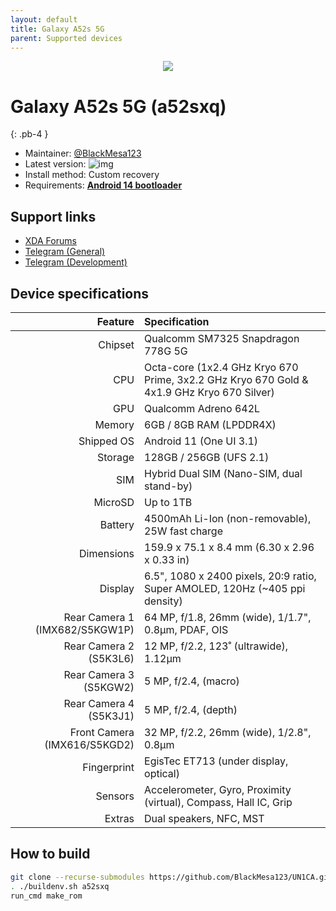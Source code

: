 ```yaml
---
layout: default
title: Galaxy A52s 5G
parent: Supported devices
---
```


<p align="center">
  <img loading="lazy" src="/assets/images/a52s.webp"/>
</p>

# Galaxy A52s 5G (a52sxq)
{: .pb-4 }
- Maintainer: [@BlackMesa123](https://github.com/BlackMesa123)
- Latest version: ![img](https://img.shields.io/github/v/release/BlackMesa123/UN1CA?filter=a52sxq*&style=flat-square)
- Install method: Custom recovery
- Requirements: [**Android 14 bootloader**](https://github.com/BlackMesa123/proprietary_vendor_samsung_a52sxq/releases)

## Support links

- [XDA Forums](https://xdaforums.com/f/samsung-galaxy-a52s-5g.12587/)
- [Telegram (General)](https://t.me/GalaxyA52s)
- [Telegram (Development)](https://t.me/a52sdev)

## Device specifications

| Feature                        | Specification                                                                             |
| -----------------------------: | :---------------------------------------------------------------------------------------- |
| Chipset                        | Qualcomm SM7325 Snapdragon 778G 5G                                                        |
| CPU                            | Octa-core (1x2.4 GHz Kryo 670 Prime, 3x2.2 GHz Kryo 670 Gold & 4x1.9 GHz Kryo 670 Silver) |
| GPU                            | Qualcomm Adreno 642L                                                                      |
| Memory                         | 6GB / 8GB RAM (LPDDR4X)                                                                   |
| Shipped OS                     | Android 11 (One UI 3.1)                                                                   |
| Storage                        | 128GB / 256GB (UFS 2.1)                                                                   |
| SIM                            | Hybrid Dual SIM (Nano-SIM, dual stand-by)                                                 |
| MicroSD                        | Up to 1TB                                                                                 |
| Battery                        | 4500mAh Li-Ion (non-removable), 25W fast charge                                           |
| Dimensions                     | 159.9 x 75.1 x 8.4 mm (6.30 x 2.96 x 0.33 in)                                             |
| Display                        | 6.5", 1080 x 2400 pixels, 20:9 ratio, Super AMOLED, 120Hz (~405 ppi density)              |
| Rear Camera 1 (IMX682/S5KGW1P) | 64 MP, f/1.8, 26mm (wide), 1/1.7", 0.8µm, PDAF, OIS                                       |
| Rear Camera 2 (S5K3L6)         | 12 MP, f/2.2, 123˚ (ultrawide), 1.12µm                                                    |
| Rear Camera 3 (S5KGW2)         | 5 MP, f/2.4, (macro)                                                                      |
| Rear Camera 4 (S5K3J1)         | 5 MP, f/2.4, (depth)                                                                      |
| Front Camera (IMX616/S5KGD2)   | 32 MP, f/2.2, 26mm (wide), 1/2.8", 0.8µm                                                  |
| Fingerprint                    | EgisTec ET713 (under display, optical)                                                    |
| Sensors                        | Accelerometer, Gyro, Proximity (virtual), Compass, Hall IC, Grip                          |
| Extras                         | Dual speakers, NFC, MST                                                                   |

## How to build

```bash
git clone --recurse-submodules https://github.com/BlackMesa123/UN1CA.git && cd UN1CA
. ./buildenv.sh a52sxq
run_cmd make_rom
```
